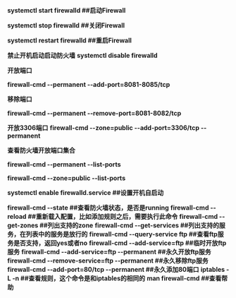 **systemctl start firewalld ##启动Firewall**

**systemctl stop firewalld ##关闭Firewall**

**systemctl restart firewalld ##重启Firewall**

**禁止开机启动启动防火墙**
**systemctl   disable   firewalld**

**开放端口**

**firewall-cmd --permanent --add-port=8081-8085/tcp**

**移除端口**

**firewall-cmd --permanent --remove-port=8081-8082/tcp**

**开放3306端口**
**firewall-cmd --zone=public --add-port=3306/tcp --permanent**

**查看防火墙开放端口集合**

**firewall-cmd --permanent --list-ports**

**firewall-cmd --zone=public --list-ports**

**systemctl enable firewalld.service ##设置开机自启动**

**firewall-cmd --state                           ##查看防火墙状态，是否是running**
**firewall-cmd --reload                          ##重新载入配置，比如添加规则之后，需要执行此命令**
**firewall-cmd --get-zones                       ##列出支持的zone**
**firewall-cmd --get-services                    ##列出支持的服务，在列表中的服务是放行的**
**firewall-cmd --query-service ftp               ##查看ftp服务是否支持，返回yes或者no**
**firewall-cmd --add-service=ftp                 ##临时开放ftp服务**
**firewall-cmd --add-service=ftp --permanent     ##永久开放ftp服务**
**firewall-cmd --remove-service=ftp --permanent  ##永久移除ftp服务**
**firewall-cmd --add-port=80/tcp --permanent     ##永久添加80端口** 
**iptables -L -n                                 ##查看规则，这个命令是和iptables的相同的**
**man firewall-cmd                               ##查看帮助**